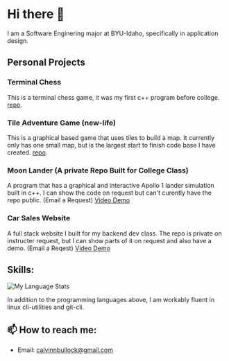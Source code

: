 # Hi there 👋
I am a Software Enginering major at BYU-Idaho, specifically in application design.

## Personal Projects

### Terminal Chess
This is a terminal chess game, it was my first c++ program before college.
[repo](https://github.com/Calvinbullock/Chess).

### Tile Adventure Game (new-life)
This is a graphical based game that uses tiles to build a map. It currently only has one small map, but is the largest start to finish code base I have created. 
[repo](https://github.com/Calvinbullock/new-life).

### Moon Lander (A private Repo Built for College Class)
A program that has a graphical and interactive Apollo 1 lander simulation built in c++. I can show the code on request but can't curently have the repo public. (Email a Request) [Video Demo](https://youtu.be/vteOscpogmw)

### Car Sales Website
A full stack website I built for my backend dev class. The repo is private on instructer request, but I can show parts of it on request and also have a demo. (Email a Reqest) [Video Demo](https://youtu.be/rVOlSgr48C0)

## Skills:

![My Language Stats](https://github-readme-stats.vercel.app/api/top-langs/?username=Calvinbullock&layout=compact&theme=dark&exclude_repo=smb1-disasm)

In addition to the programming languages above, I am workably fluent in linux cli-utilities and git-cli.


## 📫 How to reach me:
- Email: calvinnbullock@gmail.com

<!--
**Calvinbullock/Calvinbullock** is a ✨ _special_ ✨ repository because its `README.md` (this file) appears on your GitHub profile.

Here are some ideas to get you started:

- 🔭 I’m currently working on ...
- 🌱 I’m currently learning ...
- 👯 I’m looking to collaborate on ...
- 🤔 I’m looking for help with ...
- 💬 Ask me about ...
- 📫 How to reach me: ...
- 😄 Pronouns: ...
- ⚡ Fun fact: ...
-->
